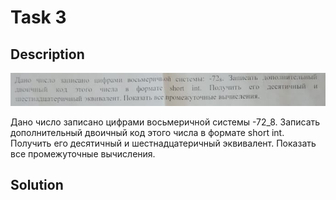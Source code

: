 # Task 3

## Description

![Description](3_description.png)

Дано число записано цифрами восьмеричной системы -72_8. Записать дополнительный
двоичный код этого числа в формате short int. Получить его десятичный и
шестнадцатеричный эквивалент. Показать все промежуточные вычисления.

## Solution

```C++

```